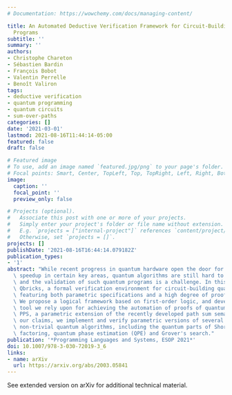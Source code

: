 ```yaml
---
# Documentation: https://wowchemy.com/docs/managing-content/

title: An Automated Deductive Verification Framework for Circuit-Building Quantum
  Programs
subtitle: ''
summary: ''
authors:
- Christophe Chareton
- Sébastien Bardin
- François Bobot
- Valentin Perrelle
- Benoît Valiron
tags:
- deductive verification
- quantum programming
- quantum circuits
- sum-over-paths
categories: []
date: '2021-03-01'
lastmod: 2021-08-16T11:44:14-05:00
featured: false
draft: false

# Featured image
# To use, add an image named `featured.jpg/png` to your page's folder.
# Focal points: Smart, Center, TopLeft, Top, TopRight, Left, Right, BottomLeft, Bottom, BottomRight.
image:
  caption: ''
  focal_point: ''
  preview_only: false

# Projects (optional).
#   Associate this post with one or more of your projects.
#   Simply enter your project's folder or file name without extension.
#   E.g. `projects = ["internal-project"]` references `content/project/deep-learning/index.md`.
#   Otherwise, set `projects = []`.
projects: []
publishDate: '2021-08-16T16:44:14.079182Z'
publication_types:
- '1'
abstract: "While recent progress in quantum hardware open the door for significant\
  \ speedup in certain key areas, quantum algorithms are still hard to implement right,\
  \ and the validation of such quantum programs is a challenge. In this paper we propose\
  \ Qbricks, a formal verification environment for circuit-building quantum programs,\
  \ featuring both parametric specifications and a high degree of proof automation.\
  \ We propose a logical framework based on first-order logic, and develop the main\
  \ tool we rely upon for achieving the automation of proofs of quantum specification:\
  \ PPS, a parametric extension of the recently developed path sum semantics. To back-up\
  \ our claims, we implement and verify parametric versions of several famous and\
  \ non-trivial quantum algorithms, including the quantum parts of Shor's integer\
  \ factoring, quantum phase estimation (QPE) and Grover's search."
publication: '*Programming Languages and Systems, ESOP 2021*'
doi: 10.1007/978-3-030-72019-3_6
links:
- name: arXiv
  url: https://arxiv.org/abs/2003.05841
---
```

See extended version on arXiv for additional technical material.